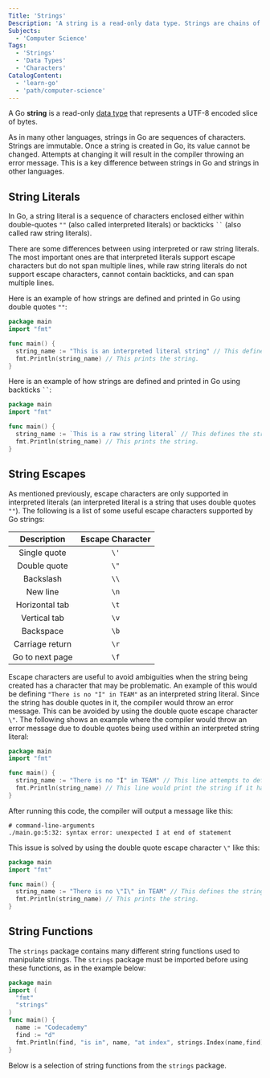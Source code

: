 ```yaml
---
Title: 'Strings'
Description: 'A string is a read-only data type. Strings are chains of arbitrary bytes representing UTF-8 encoded characters.'
Subjects:
  - 'Computer Science'
Tags:
  - 'Strings'
  - 'Data Types'
  - 'Characters'
CatalogContent:
  - 'learn-go'
  - 'path/computer-science'
---
```


A Go **string** is a read-only [data type](https://www.codecademy.com/resources/docs/go/data-types) that represents a UTF-8 encoded slice of bytes.

As in many other languages, strings in Go are sequences of characters. Strings are immutable. Once a string is created in Go, its value cannot be changed. Attempts at changing it will result in the compiler throwing an error message. This is a key difference between strings in Go and strings in other languages.

## String Literals

In Go, a string literal is a sequence of characters enclosed either within double-quotes `""` (also called interpreted literals) or backticks ` `` ` (also called raw string literals).

There are some differences between using interpreted or raw string literals. The most important ones are that interpreted literals support escape characters but do not span multiple lines, while raw string literals do not support escape characters, cannot contain backticks, and can span multiple lines.

Here is an example of how strings are defined and printed in Go using double quotes `""`:

```go
package main
import "fmt"

func main() {
  string_name := "This is an interpreted literal string" // This defines the string.
  fmt.Println(string_name) // This prints the string.
}
```

Here is an example of how strings are defined and printed in Go using backticks ` `` `:

```go
package main
import "fmt"

func main() {
  string_name := `This is a raw string literal` // This defines the string.
  fmt.Println(string_name) // This prints the string.
}
```

## String Escapes

As mentioned previously, escape characters are only supported in interpreted literals (an interpreted literal is a string that uses double quotes `""`). The following is a list of some useful escape characters supported by Go strings:

|   Description   | Escape Character |
| :-------------: | :--------------: |
|  Single quote   |       `\'`       |
|  Double quote   |       `\"`       |
|    Backslash    |       `\\`       |
|    New line     |       `\n`       |
| Horizontal tab  |       `\t`       |
|  Vertical tab   |       `\v`       |
|    Backspace    |       `\b`       |
| Carriage return |       `\r`       |
| Go to next page |       `\f`       |

Escape characters are useful to avoid ambiguities when the string being created has a character that may be problematic. An example of this would be defining `"There is no "I" in TEAM"` as an interpreted string literal. Since the string has double quotes in it, the compiler would throw an error message. This can be avoided by using the double quote escape character `\"`. The following shows an example where the compiler would throw an error message due to double quotes being used within an interpreted string literal:

```go
package main
import "fmt"

func main() {
  string_name := "There is no "I" in TEAM" // This line attempts to define the string, but causes an error.
  fmt.Println(string_name) // This line would print the string if it had been correctly defined.
}
```

After running this code, the compiler will output a message like this:

```shell
# command-line-arguments
./main.go:5:32: syntax error: unexpected I at end of statement
```

This issue is solved by using the double quote escape character `\"` like this:

```go
package main
import "fmt"

func main() {
  string_name := "There is no \"I\" in TEAM" // This defines the string.
  fmt.Println(string_name) // This prints the string.
}
```

## String Functions

The `strings` package contains many different string functions used to manipulate strings. The `strings` package must be imported before using these functions, as in the example below:

```go
package main
import (
  "fmt"
  "strings"
)
func main() {
  name := "Codecademy"
  find := "d"
  fmt.Println(find, "is in", name, "at index", strings.Index(name,find))
}
```

Below is a selection of string functions from the `strings` package.
